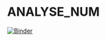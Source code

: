 # ANALYSE_NUM
[![Binder](https://mybinder.org/badge_logo.svg)](https://mybinder.org/v2/gh/HAZEM-MEJRI/ANALYSE_NUM/main)
